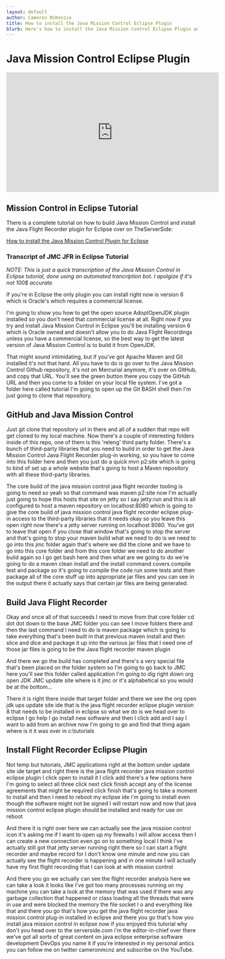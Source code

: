 ```yaml
---
layout: default
author: Cameron McKenzie
title: How to install the Java Mission Control Eclipse Plugin
blurb: Here's how to install the Java Mission Control Eclipse Plugin and get the latest version of Java Flight Recorder.
---
```


# Java Mission Control Eclipse Plugin
<div class="embed-responsive embed-responsive-16by9">
<iframe width="560" height="315" src="https://www.youtube.com/embed/E3gxhuATmHs" frameborder="0" allow="accelerometer; autoplay; clipboard-write; encrypted-media; gyroscope; picture-in-picture" allowfullscreen></iframe>
</div>

## Mission Control in Eclipse Tutorial

There is a complete tutorial on how to build Java Mission Control and install the Java Flight Recorder plugin for Eclipse over on TheServerSide:

[How to install the Java Mission Control Plugin for Eclipse](https://www.theserverside.com/blog/Coffee-Talk-Java-News-Stories-and-Opinions/Java-Mission-Control-8-Eclipse-plugin-Install)

### Transcript of JMC JFR in Eclipse Tutorial

_NOTE: This is just a quick transcription of the Java Mission Control in Eclipse tutorial, done using an automated trancription bot. I apolgize if it's not 100$ accurate._


If you're in Eclipse the only plugin you can install right now is version 6 which is Oracle's which requires a commercial license. 

I'm going to show you how to get the open source AdoptOpenJDK plugin installed so you don't need that commercial license at all. Right now if you try and install Java Mission Control in Eclipse you'll be installing version 6 which is Oracle owned and doesn't allow you to do Java Flight Recordings unless you have a commercial license, so the best way to get the latest version of Java Mission Control is to build it from OpenJDK. 

That might sound intimidating, but if you've got Apache Maven and Git installed it's not that hard. All you have to do is go over to the Java Mission Control Github repository, it's not on Mercurial anymore, it's over on GitHub, and copy that URL. You'll see the green button there you copy the GitHub URL and then you come to a folder on your local file system. I've got a folder here called tutorial I'm going to open up the Git BASH shell then I'm just going to clone that repository. 

## GitHub and Java Mission Control

Just git clone that repository url in there and all of a sudden that repo will get cloned to my local machine. Now there's a couple of interesting folders inside of this repo, one of them is this 'releng' third party folder. There's a bunch of third-party libraries that you need to build in order to get the Java Mission Control Java Flight Recorder plug-in working, so you have to come into this folder here and then you just do a quick mvn p2:site which is going to kind of set up a whole website that's going to host a Maven repository with all these third-party libraries. 

The core build of the java mission control java flight recorder tooling is going to need so yeah so that command was maven p2:site now I'm actually just going to hope this hosts that site on jetty so I say jetty:run and this is all configured to host a maven repository on localhost:8080 which is going to give the core build of java mission control java flight recorder eclipse plug-in access to the third-party libraries that it needs okay so you leave this open right now there's a jetty server running on localhost 8080. You've got to leave that open if you close that window that's going to stop the server and that's going to stop your maven build what we need to do is we need to go into this jmc folder again that's where we did the clone and we have to go into this core folder and from this core folder we need to do another build again so I go get bash here and then what are we going to do we're going to do a maven clean install and the install command covers compile test and package so it's going to compile the code run some tests and then package all of the core stuff up into appropriate jar files and you can see in the output there it actually says that certain jar files are being generated.

## Build Java Flight Recorder

 Okay and once all of that succeeds I need to move from that core folder cd dot dot down to the base JMC folder you can see I move folders there and then the last command I need to do is maven package which is going to take everything that's been built in that previous maven install and then slice and dice and package it up into the various jar files that I need one of those jar files is going to be the Java flight recorder maven plugin

And there we go the build has completed and there's a very special file that's been placed on the folder system so I'm going to go back to JMC here you'll see this folder called application I'm going to dig right down org open JDK JMC update site where is it jmc or it's alphabetical so you would be at the bottom...

There it is right there inside that target folder and there we see the org open jdk ups update site ide that is the java flight recorder eclipse plugin version 8 that needs to be installed in eclipse so what we do is we head over to eclipse I go help I go install new software and then I click add and I say I want to add from an archive now I'm going to go and find that thing again where is it it was over in c:\tutorials

## Install Flight Recorder Eclipse Plugin

Not temp but tutorials, JMC applications right at the bottom under update site ide target and right there is the java flight recorder java mission control eclipse plugin I click open to install it I click add there's a few options here I'm going to select all three click next click finish accept any of the license agreements that might be required click finish that's going to take a moment to install and then I need to reboot my eclipse ide i'm going to install even though the software might not be signed I will restart now and now that java mission control eclipse plugin should be installed and ready for use on reboot

And there it is right over here we can actually see the java mission control icon it's asking me if I want to open up my firewalls I will allow access then I can create a new connection even go on to something local I think I've actually still got that jetty server running right there so I can start a flight recorder and maybe record for I don't know one minute and now you can actually see the flight recorder is happening and in one minute I will actually have my first flight recording that I can look at with mission control

And there you go we actually can see the flight recorder analysis here we can take a look it looks like I've got too many processes running on my machine you can take a look at the memory that was used if there was any garbage collection that happened or class loading all the threads that were in use and were blocked the memory the file socket I o and everything like that and there you go that's how you get the java flight recorder java mission control plug-in installed in eclipse and there you go that's how you install java mission control in eclipse now if you enjoyed this tutorial why don't you head over to the serverside.com i'm the editor-in-chief over there we've got all sorts of great content on java eclipse enterprise software development DevOps you name it if you're interested in my personal antics you can follow me on twitter cameronmcnz and subscribe on the YouTube.